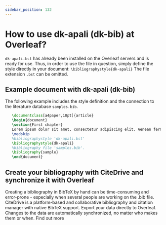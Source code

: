 ```yaml
---
sidebar_position: 132
---
```


# How to use dk-apali (dk-bib) at Overleaf?
`dk-apali.bst` has already been installed on the Overleaf servers and is ready for use. Thus, in order to use the file in question, simply define the style directly in your document: `\bibliographystyle{dk-apali}` The file extension `.bst` can be omitted.

## Example document with dk-apali (dk-bib)
The following example includes the style definition and the connection to the literature database `samples.bib`.
```tex
   \documentclass[a4paper,10pt]{article}
   \begin{document}
   \section{First chapter}
   Lorem ipsum dolor sit amet, consectetur adipiscing elit. Aenean fermentum justo massa, ut maximus mauris sodales et. Aenean vel elit a erat rhoncus pharetra.
   \medskip
   %bibliographystyle 'dk-apali.bst'
   \bibliographystyle{dk-apali}
   %bibliography file 'samples.bib'.
   \bibliography{sample}
   \end{document}
```

## Create your bibliography with CiteDrive and synchronize it with Overleaf
Creating a bibliography in BibTeX by hand can be time-consuming and error-prone - especially when several people are working on the .bib file. CiteDrive is a platform-based and collaborative bibliography and citation manager with native BibTeX support. Export your data directly to Overleaf. Changes to the data are automatically synchronized, no matter who makes them or when. Find out more